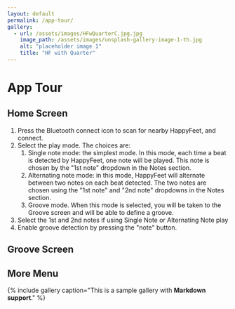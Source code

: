 ```yaml
---
layout: default
permalink: /app-tour/
gallery:
  - url: /assets/images/HFwQuarterC.jpg.jpg
    image_path: /assets/images/unsplash-gallery-image-1-th.jpg
    alt: "placeholder image 1"
    title: "HF with Quarter"
---
```


# App Tour

## Home Screen

1. Press the Bluetooth connect icon to scan for nearby HappyFeet, and connect.
2. Select the play mode.  The choices are:
   1. Single note mode: the simplest mode.  In this mode, each time a beat is detected
   by HappyFeet, one note will be played.  This note is chosen by the "1st note" dropdown in the
   Notes section.
   2. Alternating note mode: in this mode, HappyFeet will alternate between two notes on
   each beat detected.  The two notes are chosen using the "1st note" and "2nd note" dropdowns in 
   the Notes section.
   3. Groove mode.  When this mode is selected, you will be taken to the Groove screen
   and will be able to define a groove.
3. Select the 1st and 2nd notes if using Single Note or Alternating Note play
4. Enable groove detection by pressing the "note" button.

## Groove Screen

## More Menu


{% include gallery caption="This is a sample gallery with **Markdown support**." %}